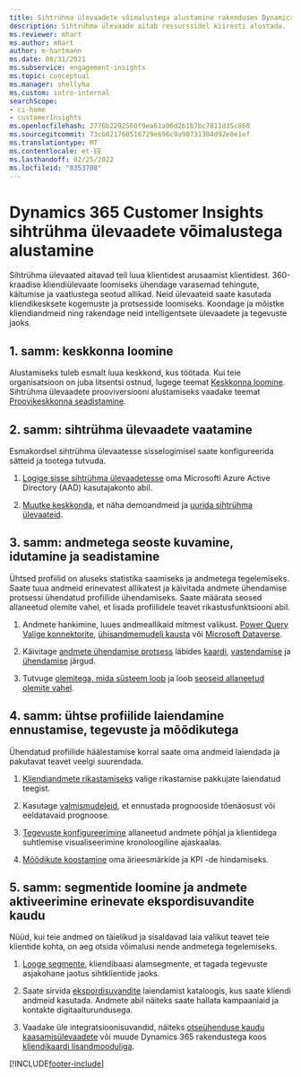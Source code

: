 ```yaml
---
title: Sihtrühma ülevaadete võimalustega alustamine rakenduses Dynamics 365 Customer Insights
description: Sihtrühma ülevaade aitab ressurssidel kiiresti alustada.
ms.reviewer: mhart
ms.author: mhart
author: m-hartmann
ms.date: 08/31/2021
ms.subservice: engagement-insights
ms.topic: conceptual
ms.manager: shellyha
ms.custom: intro-internal
searchScope:
- ci-home
- customerInsights
ms.openlocfilehash: 2776b2292560f9ea61a06d2b1b7bc7811d35c860
ms.sourcegitcommit: 73cb021760516729e696c9a90731304d92e0e1ef
ms.translationtype: MT
ms.contentlocale: et-EE
ms.lasthandoff: 02/25/2022
ms.locfileid: "8353708"
---
```

# <a name="get-started-with-dynamics-365-customer-insights-audience-insights-capability"></a>Dynamics 365 Customer Insights sihtrühma ülevaadete võimalustega alustamine

Sihtrühma ülevaated aitavad teil luua klientidest arusaamist klientidest. 360-kraadise kliendiülevaate loomiseks ühendage varasemad tehingute, käitumise ja vaatlustega seotud allikad. Neid ülevaateid saate kasutada kliendikesksete kogemuste ja protsesside loomiseks. Koondage ja mõistke kliendiandmeid ning rakendage neid intelligentsete ülevaadete ja tegevuste jaoks.

## <a name="step-1-create-an-environment"></a>1. samm: keskkonna loomine

Alustamiseks tuleb esmalt luua keskkond, kus töötada. Kui teie organisatsioon on juba litsentsi ostnud, lugege teemat [Keskkonna loomine](create-environment.md). Sihtrühma ülevaadete prooviversiooni alustamiseks vaadake teemat [Proovikeskkonna seadistamine](../trial-signup.md). 

## <a name="step-2-explore-audience-insights"></a>2. samm: sihtrühma ülevaadete vaatamine

Esmakordsel sihtrühma ülevaatesse sisselogimisel saate konfigureerida sätteid ja tootega tutvuda.

1. [Logige sisse sihtrühma ülevaadetesse](https://home.ci.ai.dynamics.com) oma Microsofti Azure Active Directory (AAD) kasutajakonto abil.

1. [Muutke keskkonda](manage-environments.md#switch-environments), et näha demoandmeid ja [uurida sihtrühma ülevaateid](home.md).

##  <a name="step-3-ingest-unify-and-set-up-relationships-for-your-data"></a>3. samm: andmetega seoste kuvamine, idutamine ja seadistamine

Ühtsed profiilid on aluseks statistika saamiseks ja andmetega tegelemiseks. Saate tuua andmeid erinevatest allikatest ja käivitada andmete ühendamise protsessi ühendatud profiilide ühendamiseks. Saate määrata seosed allaneetud olemite vahel, et lisada profiilidele teavet rikastusfunktsiooni abil. 

1. Andmete hankimine, luues andmeallikaid mitmest valikust. [Power Query Valige konnektorite](connect-power-query.md), [ühisandmemudeli kausta](connect-common-data-model.md) või [Microsoft Dataverse](/dynamics365/customer-insights/audience-insights/connect-dataverse-managed-lake). 

1. Käivitage [andmete ühendamise protsess](data-unification.md) läbides [kaardi](map-entities.md), [vastendamise](match-entities.md) ja [ühendamise](merge-entities.md) järgud.

1. Tutvuge [olemitega, mida süsteem loob](entities.md) ja loob [seoseid allaneetud olemite vahel](relationships.md).
    
## <a name="step-4-enhance-unified-profiles-with-predictions-activities-and-measures"></a>4. samm: ühtse profiilide laiendamine ennustamise, tegevuste ja mõõdikutega

Ühendatud profiilide häälestamise korral saate oma andmeid laiendada ja pakutavat teavet veelgi suurendada.

1. [Kliendiandmete rikastamiseks](enrichment-hub.md) valige rikastamise pakkujate laiendatud teegist.

1. Kasutage [valmismudeleid](predictions-overview.md), et ennustada prognooside tõenäosust või eeldatavaid prognoose.

1. [Tegevuste konfigureerimine](activities.md) allaneetud andmete põhjal ja klientidega suhtlemise visualiseerimine kronoloogiline ajaskaalas. 

1. [Mõõdikute koostamine](measures.md) oma ärieesmärkide ja KPI -de hindamiseks.
 
## <a name="step-5-create-segments-and-activate-data-through-various-export-options"></a>5. samm: segmentide loomine ja andmete aktiveerimine erinevate ekspordisuvandite kaudu

Nüüd, kui teie andmed on täielikud ja sisaldavad laia valikut teavet teie klientide kohta, on aeg otsida võimalusi nende andmetega tegelemiseks. 

1. [Looge segmente](segments.md), kliendibaasi alamsegmente, et tagada tegevuste asjakohane jaotus sihtklientide jaoks.

1. Saate sirvida [ekspordisuvandite](export-destinations.md) laiendamist kataloogis, kus saate kliendi andmeid kasutada. Andmete abil näiteks saate hallata kampaaniaid ja kontakte digitaalturundusega.

1. Vaadake üle integratsioonisuvandid, näiteks [otseühenduse kaudu kaasamisülevaadete](../engagement-insights/integrate-audience-insights-engagement-insights.md) või muude Dynamics 365 rakendustega koos [kliendikaardi lisandmooduliga](customer-card-add-in.md).  


[!INCLUDE[footer-include](../includes/footer-banner.md)]